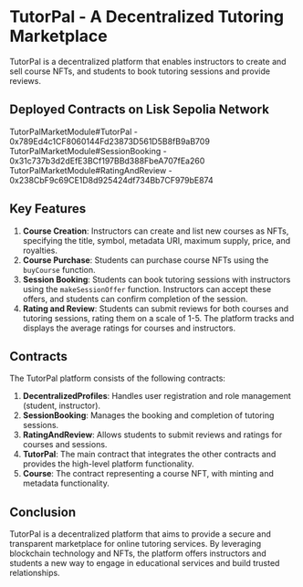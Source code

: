 
# TutorPal - A Decentralized Tutoring Marketplace

TutorPal is a decentralized platform that enables instructors to create and sell course NFTs, and students to book tutoring sessions and provide reviews.
## Deployed Contracts on Lisk Sepolia Network

TutorPalMarketModule#TutorPal - 0x789Ed4c1CF8060144Fd23873D561D5B8fB9aB709
TutorPalMarketModule#SessionBooking - 0x31c737b3d2dEfE3BCf197BBd388FbeA707fEa260
TutorPalMarketModule#RatingAndReview - 0x238CbF9c69CE1D8d925424df734Bb7CF979bE874

## Key Features

1. **Course Creation**: Instructors can create and list new courses as NFTs, specifying the title, symbol, metadata URI, maximum supply, price, and royalties.
2. **Course Purchase**: Students can purchase course NFTs using the `buyCourse` function.
3. **Session Booking**: Students can book tutoring sessions with instructors using the `makeSessionOffer` function. Instructors can accept these offers, and students can confirm completion of the session.
4. **Rating and Review**: Students can submit reviews for both courses and tutoring sessions, rating them on a scale of 1-5. The platform tracks and displays the average ratings for courses and instructors.

## Contracts

The TutorPal platform consists of the following contracts:

1. **DecentralizedProfiles**: Handles user registration and role management (student, instructor).
2. **SessionBooking**: Manages the booking and completion of tutoring sessions.
3. **RatingAndReview**: Allows students to submit reviews and ratings for courses and sessions.
4. **TutorPal**: The main contract that integrates the other contracts and provides the high-level platform functionality.
5. **Course**: The contract representing a course NFT, with minting and metadata functionality.


## Conclusion

TutorPal is a decentralized platform that aims to provide a secure and transparent marketplace for online tutoring services. By leveraging blockchain technology and NFTs, the platform offers instructors and students a new way to engage in educational services and build trusted relationships.